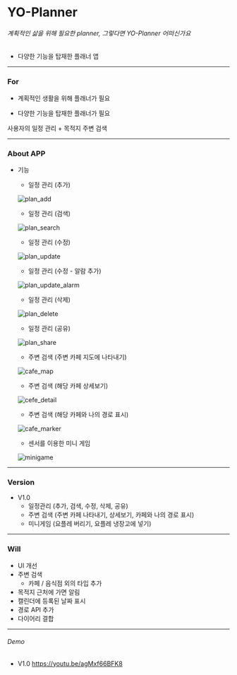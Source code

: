# YO-Planner

###### 계획적인 삶을 위해 필요한 planner, 그렇다면 YO-Planner 어떠신가요

- 다양한 기능을 탑재한 플래너 앱

-------

### For

- 계획적인 생활을 위해 플래너가 필요

- 다양한 기능을 탑재한 플래너가 필요

사용자의 일정 관리 + 목적지 주변 검색

----

### About APP

- 기능
  - 일정 관리 (추가)
  
  ![plan_add](https://user-images.githubusercontent.com/57435148/92865045-d3624480-f438-11ea-9b7a-206f950ce447.PNG)
  
  - 일정 관리 (검색)
  
  ![plan_search](https://user-images.githubusercontent.com/57435148/92865074-de1cd980-f438-11ea-8688-d91d81d4cbe6.PNG)
  
  - 일정 관리 (수정)
  
  ![plan_update](https://user-images.githubusercontent.com/57435148/92865053-d65d3500-f438-11ea-9408-561f53edd365.PNG)
  
  - 일정 관리 (수정 - 알람 추가)
  
  ![plan_update_alarm](https://user-images.githubusercontent.com/57435148/92865057-d826f880-f438-11ea-9ada-4e0170aa24f6.PNG)
  
  - 일정 관리 (삭제)
  
  ![plan_delete](https://user-images.githubusercontent.com/57435148/92865066-db21e900-f438-11ea-80fa-9f35c16937b7.PNG)
  
  - 일정 관리 (공유)
  
  ![plan_share](https://user-images.githubusercontent.com/57435148/92865088-e07f3380-f438-11ea-9cdf-df65a9aaf1b0.PNG)
  
  - 주변 검색 (주변 카페 지도에 나타내기)
  
  ![cafe_map](https://user-images.githubusercontent.com/57435148/92865213-060c3d00-f439-11ea-858a-c6df03ac5c04.PNG)
  
  - 주변 검색 (해당 카페 상세보기)
  
  ![cefe_detail](https://user-images.githubusercontent.com/57435148/92865223-07d60080-f439-11ea-8844-d796450ce4eb.PNG)
  
  - 주변 검색 (해당 카페와 나의 경로 표시)
  
  ![cafe_marker](https://user-images.githubusercontent.com/57435148/92865250-0c021e00-f439-11ea-97bc-72ba287b6756.PNG)
  
  - 센서를 이용한 미니 게임
  
  ![minigame](https://user-images.githubusercontent.com/57435148/92865262-0dcbe180-f439-11ea-8334-0d75345dc95b.PNG)
  
  
----

### Version

- V1.0
  - 일정관리 (추가, 검색, 수정, 삭제, 공유)
  - 주변 검색 (주변 카페 나타내기, 상세보기, 카페와 나의 경로 표시)
  - 미니게임 (요플레 버리기, 요플레 냉장고에 넣기)

---

### Will

- UI 개선
- 주변 검색
  - 카페 / 음식점 외의 타입 추가
- 목적지 근처에 가면 알림
- 캘린더에 등록된 날짜 표시
- 경로 API 추가
- 다이어리 결합

---

###### Demo

- V1.0
https://youtu.be/agMxf66BFK8
